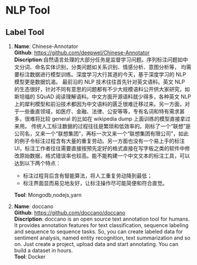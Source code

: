 # NLP Tool
## Label Tool
1. **Name**: Chinese-Annotator  
   **Github**: https://github.com/deepwel/Chinese-Annotator  
   **Discription**:自然语言处理的大部分任务是监督学习问题。序列标注问题如中文分词、命名实体识别，分类问题如关系识别、情感分析、意图分析等， 均需要标注数据进行模型训练。深度学习大行其道的今天，基于深度学习的 NLP 模型更是数据饥渴。
   最前沿的 NLP 技术往往首先针对英文语料。英文 NLP 的生态很好，针对不同有意思的问题都有不少大规模语料公开供大家研究，如斯坦福的 SQuAD 阅读理解语料。中文方面开源语料就少得多，各种英文 NLP 上的犀利模型和前沿技术都因为中文语料的匮乏很难迁移过来。另一方面，对于一些垂直领域，如医疗、金融、法律、公安等等，专有名词和特有需求甚多，很难将比较 general 的比如在 wikipedia dump 上面训练的模型直接拿过来用。
   传统人工标注数据的过程往往是繁琐和低效率的。刚标了一个“联想”是公司名，又来一个“联想集团”，再标一次又来一个“联想集团有限公司”，如此的例子令标注过程含有大量的重复劳动。另一方面也没有一个易上手的标注 UI，标注工作者往往需要直接按预先定好的格式直接在写字板之类的软件中修改原始数据，格式错误率也较高。能不能构建一个中文文本的标注工具，可以达到以下两个特点：  
   - 标注过程背后含有智能算法，将人工重复劳动降到最低；
   - 标注界面显而易见地友好，让标注操作尽可能简便和符合直觉。 
   
   **Tool**: Mongodb,nodejs,yarn  

2. **Name**: doccano  
   **Github**: https://github.com/doccano/doccano  
   **Discription**: doccano is an open source text annotation tool for humans. It provides annotation features for text classification, sequence labeling and sequence to sequence tasks. So, you can create labeled data for sentiment analysis, named entity recognition, text summarization and so on. Just create a project, upload data and start annotating. You can build a dataset in hours.  
   **Tool**: Docker


